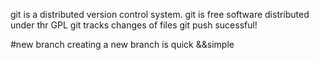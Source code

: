 git is a distributed version control system.
git is free software distributed under thr GPL
git tracks changes of files 
git push sucessful!

#new branch
creating a new branch is quick &&simple

